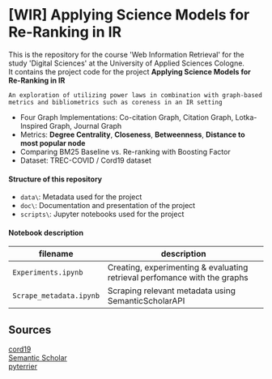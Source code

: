 # [WIR] Applying Science Models for Re-Ranking in IR
This is the repository for the course 'Web Information Retrieval' for the study 'Digital Sciences' at the University of Applied Sciences Cologne.   
It contains the project code for the project **Applying Science Models for Re-Ranking in IR**
  
```An exploration of utilizing power laws in combination with graph-based metrics and bibliometrics such as coreness in an IR setting```
* Four Graph Implementations: Co-citation Graph, Citation Graph, Lotka-Inspired Graph, Journal Graph
* Metrics: **Degree Centrality**, **Closeness**, **Betweenness**, **Distance to most popular node**
* Comparing BM25 Baseline vs. Re-ranking with Boosting Factor
* Dataset: TREC-COVID / Cord19 dataset



#### Structure of this repository
* `data\`: Metadata used for the project
* `doc\`: Documentation and presentation of the project
* `scripts\`: Jupyter notebooks used for the project

#### Notebook description
| filename                    | description                                                                                                                                                         |
| --------------------------- | ------------------------------------------------------------------------------------------------------------------------------------------------------------------- |
| `Experiments.ipynb` | Creating, experimenting & evaluating retrieval perfomance with the graphs |
| `Scrape_metadata.ipynb` | Scraping relevant metadata using SemanticScholarAPI|


## Sources 
[cord19](https://ir-datasets.com/cord19.html)  
[Semantic Scholar](https://www.semanticscholar.org/)  
[pyterrier](https://github.com/terrier-org/pyterrier)  
